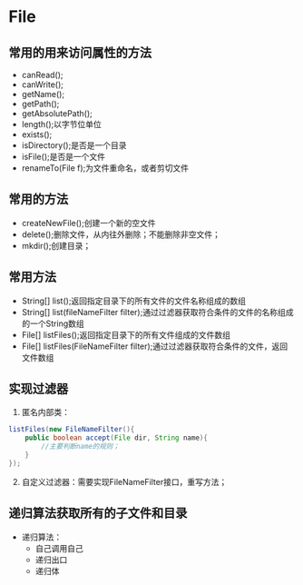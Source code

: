 # File		
## 常用的用来访问属性的方法
- canRead();
- canWrite();
- getName();
- getPath();
- getAbsolutePath();
- length();以字节位单位
- exists();
- isDirectory();是否是一个目录
- isFile();是否是一个文件
- renameTo(File f);为文件重命名，或者剪切文件
		
## 常用的方法
- createNewFile();创建一个新的空文件
- delete();删除文件，从内往外删除；不能删除非空文件；
- mkdir();创建目录；
		
## 常用方法
- String[] list();返回指定目录下的所有文件的文件名称组成的数组	
- String[] list(fileNameFilter filter);通过过滤器获取符合条件的文件的名称组成的一个String数组
- File[] listFiles();返回指定目录下的所有文件组成的文件数组
- File[] listFiles(FileNameFilter filter);通过过滤器获取符合条件的文件，返回文件数组
	
## 实现过滤器
1. 匿名内部类：
```java
listFiles(new FileNameFilter(){
	public boolean accept(File dir, String name){
		//主要判断name的规则；
	}
});
```
2. 自定义过滤器：需要实现FileNameFilter接口，重写方法；

## 递归算法获取所有的子文件和目录
- 递归算法：
  - 自己调用自己
  - 递归出口
  - 递归体
    
    
